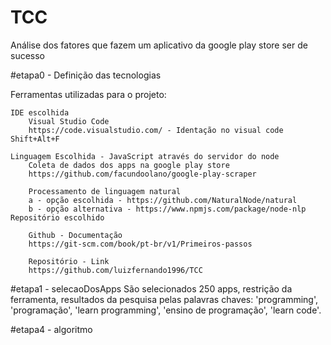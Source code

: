 # TCC
Análise dos fatores que fazem um aplicativo da google play store ser de sucesso 

#etapa0 - Definição das tecnologias

Ferramentas utilizadas para o projeto:

    IDE escolhida
        Visual Studio Code
        https://code.visualstudio.com/ - Identação no visual code Shift+Alt+F

    Linguagem Escolhida - JavaScript através do servidor do node
        Coleta de dados dos apps na google play store
        https://github.com/facundoolano/google-play-scraper

        Processamento de linguagem natural
        a - opção escolhida - https://github.com/NaturalNode/natural
        b - opção alternativa - https://www.npmjs.com/package/node-nlp
    Repositório escolhido

        Github - Documentação
        https://git-scm.com/book/pt-br/v1/Primeiros-passos        

        Repositório - Link
        https://github.com/luizfernando1996/TCC

#etapa1 - selecaoDosApps
São selecionados 250 apps, restrição da ferramenta, resultados da pesquisa pelas 
palavras chaves: 'programming', 'programação', 'learn programming', 'ensino de programação', 'learn code'.

#etapa4 - algoritmo

